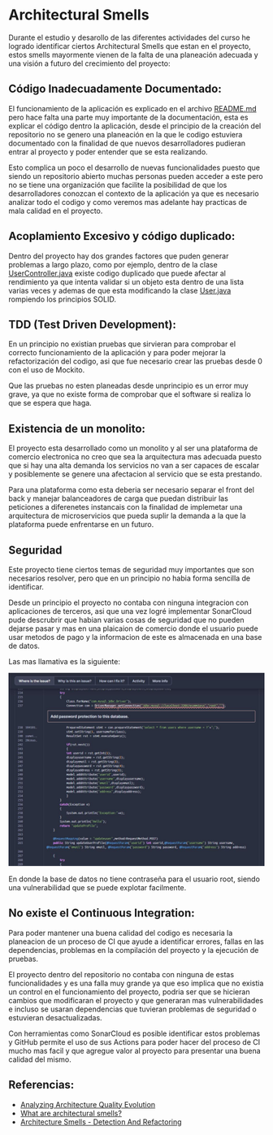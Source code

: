 # Architectural Smells

Durante el estudio y desarollo de las diferentes actividades del curso he logrado
identificar ciertos Architectural Smells que estan en el proyecto, estos smells
mayormente vienen de la falta de una planeación adecuada y una visión a futuro
del crecimiento del proyecto:

## Código Inadecuadamente Documentado: 

El funcionamiento de la aplicación es explicado en el archivo [README.md](README.md) pero hace falta una parte muy importante de la documentación, esta es explicar el código dentro la aplicación, desde el principio de la creación del repositorio no se 
genero una planeación en la que le codigo estuviera documentado con la finalidad de que nuevos desarrolladores pudieran entrar al proyecto y poder entender que se esta realizando.

Esto complica un poco el desarrollo de nuevas funcionalidades puesto que siendo un repositorio abierto muchas personas pueden acceder a este pero no se tiene una
organización que facilite la posibilidad de que los desarrolladores conozcan el contexto de la aplicación ya que es necesario analizar todo el codigo y como veremos mas adelante hay practicas de mala calidad en el proyecto.

## Acoplamiento Excesivo y código duplicado:

Dentro del proyecto hay dos grandes factores que puden generar problemas a largo plazo, 
como por ejemplo, dentro de la clase [UserController.java](./JtProject/src/main/java/com/jtspringproject/JtSpringProject/controller/UserController.java) existe codigo duplicado que puede afectar al rendimiento ya que intenta validar si un objeto esta dentro de una lista varias veces y ademas de que esta modificando la clase [User.java](./JtProject/src/main/java/com/jtspringproject/JtSpringProject/models/User.java) rompiendo los principios SOLID.

## TDD (Test Driven Development):

En un principio no existian pruebas que sirvieran para comprobar el correcto funcionamiento de la aplicación y para poder
mejorar la refactorización del codigo, asi que fue necesario crear las pruebas
desde 0 con el uso de Mockito.

Que las pruebas no esten planeadas desde unprincipio es un error muy grave, ya que no existe forma de comprobar que el software si realiza lo que se espera que haga.

## Existencia de un monolito:

El proyecto esta desarrollado como un monolito y al ser una plataforma de comercio electronica no creo que sea la arquitectura mas adecuada puesto que si hay una
alta demanda los servicios no van a ser capaces de escalar y posiblemente se genere
una afectacion al servicio que se esta prestando.

Para una plataforma como esta deberia ser necesario separar el front del back y manejar balanceadores de carga que puedan distribuir las peticiones a diferenetes instancais
con la finalidad de implemetar una arquitectura de microservicios que pueda suplir
la demanda a la que la plataforma puede enfrentarse en un futuro.

## Seguridad

Este proyecto tiene ciertos temas de seguridad muy importantes que son necesarios resolver, pero que en un principio no habia forma sencilla de identificar.

Desde un principio el proyecto no contaba con ninguna integracion con aplicaciones de terceros,
asi que una vez logré implementar SonarCloud pude descrubrir que habian varias 
cosas de seguridad que no pueden dejarse pasar y mas en una plaicaion de comercio
donde el usuario puede usar metodos de pago y la informacion de este es almacenada 
en una base de datos.

Las mas llamativa es la siguiente:

![](./img/SecurityVulnerabilities-2.JPG)

En donde la base de datos no tiene contraseña para el usuario root, siendo una vulnerabilidad que se puede explotar facilmente.

## No existe el Continuous Integration:

Para poder mantener una buena calidad del codigo es necesaria la planeacion de
un proceso de CI que ayude a identificar errores, fallas en las dependencias,
problemas en la compilación del proyecto y la ejecución de pruebas.

El proyecto dentro del repositorio no contaba con ninguna de estas
funcionalidades y es una falla muy grande ya que eso implica que no existia un
control en el funcionamiento del proyecto, podria ser que se hicieran cambios
que modificaran el proyecto y que generaran mas vulnerabilidades e incluso se
usaran dependencias que tuvieran problemas de seguridad o estuvieran desactualizadas.

Con herramientas como SonarCloud es posible identificar estos problemas y GitHub permite el uso de sus Actions para poder hacer del proceso de CI mucho mas facil
y que agregue valor al proyecto para presentar una buena calidad del mismo.

## Referencias:

- [Analyzing Architecture Quality Evolution](https://tusharma.medium.com/analyzing-architecture-quality-evolution-2618b722b81e)
- [What are architectural smells?](https://www.arcan.tech/blog/what-are-architectural-smells/)
- [Architecture Smells - Detection And Refactoring](https://www.c-sharpcorner.com/article/architecture-smells-detection-and-refactoring/)